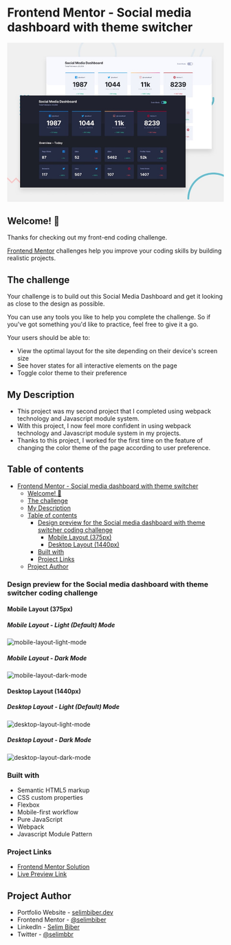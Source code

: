 # Frontend Mentor - Social media dashboard with theme switcher

![Design preview for the Social media dashboard with theme switcher coding challenge](./design/desktop-preview.jpg)

## Welcome! 👋

Thanks for checking out my front-end coding challenge.

[Frontend Mentor](https://www.frontendmentor.io) challenges help you improve your coding skills by building realistic projects.

## The challenge

Your challenge is to build out this Social Media Dashboard and get it looking as close to the design as possible.

You can use any tools you like to help you complete the challenge. So if you've got something you'd like to practice, feel free to give it a go.

Your users should be able to:

- View the optimal layout for the site depending on their device's screen size
- See hover states for all interactive elements on the page
- Toggle color theme to their preference

## My Description

- This project was my second project that I completed using webpack technology and Javascript module system.
- With this project, I now feel more confident in using webpack technology and Javascript module system in my projects.
- Thanks to this project, I worked for the first time on the feature of changing the color theme of the page according to user preference.

## Table of contents

- [Frontend Mentor - Social media dashboard with theme switcher](#frontend-mentor---social-media-dashboard-with-theme-switcher)
  - [Welcome! 👋](#welcome-)
  - [The challenge](#the-challenge)
  - [My Description](#my-description)
  - [Table of contents](#table-of-contents)
    - [Design preview for the Social media dashboard with theme switcher coding challenge](#design-preview-for-the-social-media-dashboard-with-theme-switcher-coding-challenge)
      - [Mobile Layout (375px)](#mobile-layout-375px)
      - [Desktop Layout (1440px)](#desktop-layout-1440px)
    - [Built with](#built-with)
    - [Project Links](#project-links)
  - [Project Author](#project-author)

### Design preview for the Social media dashboard with theme switcher coding challenge

#### Mobile Layout (375px)

##### Mobile Layout - Light (Default) Mode

![mobile-layout-light-mode](https://github.com/selimbiber/Pure-JavaScript-Projects/assets/117529414/9935b579-9f3d-43b9-9e6b-55c1f4038dcb)

##### Mobile Layout - Dark Mode

![mobile-layout-dark-mode](https://github.com/selimbiber/Pure-JavaScript-Projects/assets/117529414/47387ff5-cb55-4f49-bf55-f5534c9a0864)

#### Desktop Layout (1440px)

##### Desktop Layout - Light (Default) Mode

![desktop-layout-light-mode](https://github.com/selimbiber/Pure-JavaScript-Projects/assets/117529414/314da716-8b9d-4e44-9bef-be87f1927a3e)

##### Desktop Layout - Dark Mode

![desktop-layout-dark-mode](https://github.com/selimbiber/Pure-JavaScript-Projects/assets/117529414/5e565b3f-a9a0-4e4c-a45e-8a783daee3f2)

### Built with

- Semantic HTML5 markup
- CSS custom properties
- Flexbox
- Mobile-first workflow
- Pure JavaScript
- Webpack
- Javascript Module Pattern

### Project Links

- [Frontend Mentor Solution](https://www.frontendmentor.io/solutions/social-media-dashboard-with-theme-switcher-cQ_ZuBAlZz)
- [Live Preview Link](https://selimbiber.github.io/Pure-JavaScript-Projects/SocialMediaDashboard/dist/)

## Project Author

- Portfolio Website - [selimbiber.dev](https://www.selimbiber.dev)
- Frontend Mentor - [@selimbiber](https://www.frontendmentor.io/profile/selimbiber)
- LinkedIn - [Selim Biber](https://linkedin.com/in/selim-biber-406550214)
- Twitter - [@selimbbr](https://www.twitter.com/selimbbr)
